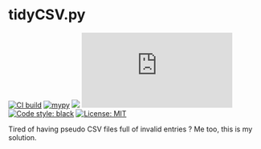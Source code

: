 # tidyCSV.py

[![CI build](https://github.com/gmagannaDevelop/tidyCSV.py/actions/workflows/main.yml/badge.svg)](https://github.com/gmagannaDevelop/tidyCSV.py/actions/workflows/main.yml)
[![mypy](https://github.com/gmagannaDevelop/tidyCSV.py/actions/workflows/mypy.yml/badge.svg)](https://github.com/gmagannaDevelop/tidyCSV.py/actions/workflows/mypy.yml)
![](https://enlyvfs9zh2z4g7.m.pipedream.net)
![](https://badges.pufler.dev/updated/gmagannaDevelop/tidyCSV.py)
<a href="https://github.com/psf/black"><img alt="Code style: black" src="https://img.shields.io/badge/code%20style-black-000000.svg"></a>
<a href="https://github.com/gmagannaDevelop/tidyCSV.py/blob/main/LICENSE"><img alt="License: MIT" src="https://black.readthedocs.io/en/stable/_static/license.svg"></a>

<!-- Additions from black are the lincese and code style badges -->


Tired of having pseudo CSV files full of invalid entries ? Me too, this is my solution.
